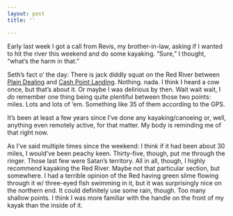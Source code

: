```yaml
---
layout: post
title: ''

---
```


Early last week I got a call from Revis, my brother-in-law, asking if I wanted to hit the river this weekend and do some kayaking. “Sure,” I thought, “what’s the harm in that.”

Seth’s fact o’ the day: There is jack diddly squat on the Red River between <a href="http://web.archive.org/web/20080213041853/http://maps.google.com/maps?f=q&amp;hl=en&amp;ie=UTF8&amp;om=1&amp;z=15&amp;ll=32.892561,-93.819637&amp;spn=0.024576,0.0315">Plain Dealing</a> and <a href="http://web.archive.org/web/20080213041853/http://maps.google.com/maps?ie=UTF8&amp;z=14&amp;ll=32.61111,-93.752003&amp;spn=0.049091,0.068407&amp;om=1">Cash Point Landing</a>. Nothing. nada. I think I heard a cow once, but that’s about it. Or maybe I was delirious by then. Wait wait wait, I <em>do</em> remember one thing being quite plentiful between those two points: miles. Lots and lots of ‘em. Something like 35 of them according to the GPS.

It’s been at least a few years since I’ve done any kayaking/canoeing or, well, anything even remotely active, for that matter. My body is reminding me of that right now.

As I’ve said multiple times since the weekend: I think if it had been about 30 miles, I would’ve been peachy keen. Thirty-five, though, put me through the ringer. Those last few were Satan’s territory.
All in all, though, I highly recommend kayaking the Red River. Maybe not that particular section, but somewhere. I had a terrible opinion of the Red having green slime flowing through it w/ three-eyed fish swimming in it, but it was surprisingly nice on the northern end. It could definitely use some rain, though. Too many shallow points. I think I was more familiar with the handle on the front of my kayak than the inside of it.
